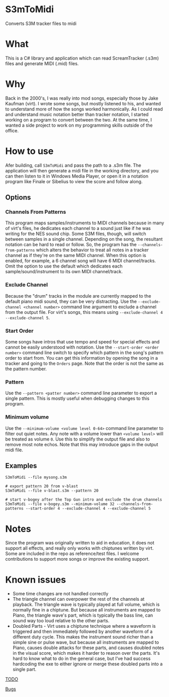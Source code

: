 # S3mToMidi
Converts S3M tracker files to midi

# What
This is a C# library and application which can read ScreamTracker (.s3m) files and generate MIDI (.mid) files.

# Why
Back in the 2000's, I was really into mod songs, especially those by Jake Kaufman (virt).  I wrote some songs, but mostly listened to his, and wanted to understand more of how the songs worked harmonically.  As I could read and understand music notation better than tracker notation, I started working on a program to convert between the two.  At the same time, I wanted a side project to work on my programming skills outside of the office.

# How to use
Afer building, call `S3mToMidi` and pass the path to a .s3m file.  The application will then generate a midi file in the working directory, and you can then listen to it in Windows Media Player, or open it in a notation program like Finale or Sibelius to view the score and follow along.

## Options

### Channels From Patterns

This program maps samples/instruments to MIDI channels because in many of virt's files, he dedicates each channel to a sound just like if he was writing for the NES sound chip.  Some S3M files, though, will switch between samples in a single channel.  Depending on the song, the resultant notation can be hard to read or follow.  So, the program has the `--channels-from-patterns` which alters the behavior to treat all notes in a tracker channel as if they're on the same MIDI channel.  When this option is enabled, for example, a 6 channel song will have 6 MIDI channel/tracks.  Omit the option to use the default which dedicates each sample/sound/instrument to its own MIDI channel/track.

### Exclude Channel

Because the "drum" tracks in the module are currently mapped to the default piano midi sound, they can be very distracting.  Use the `--exclude-channel <channel number>` command line argument to exclude a channel from the output file.  For virt's songs, this means using `--exclude-channel 4 --exclude-channel 5`.

### Start Order

Some songs have intros that use tempo and speed for special effects and cannot be easily understood with notation.  Use the `--start-order <order number>` command line switch to specify which pattern in the song's pattern order to start from.  You can get this information by opening the song in a tracker and going to the `Orders` page.  Note that the order is not the same as the pattern number.

### Pattern

Use the `--pattern <patter number>` command line parameter to export a single pattern.  This is mostly useful when debugging changes to this program.

### Minimum volume

Use the `--minimum-volume <volume level 0-64>` command line parameter to filter out quiet notes.  Any note with a volume lower than `<volume level>` will be treated as volume `0`.  Use this to simplify the output file and also to remove most note echos. Note that this may introduce gaps in the output midi file.

## Examples
```
S3mToMidi --file mysong.s3m

# export pattern 20 from v-blast
S3mToMidi --file v-blast.s3m --pattern 20

# start v-bogey after the Top Gun intro and exclude the drum channels
S3mToMidi --file v-bogey.s3m --minimum-volume 32 --channels-from-patterns --start-order 4 --exclude-channel 4 --exclude-channel 5
```

# Notes
Since the program was originally written to aid in education, it does not support all effects, and really only works with chiptunes written by virt.  Some are included in the repo as reference/test files.  I welcome contributions to support more songs or improve the existing support.

# Known issues
* Some time changes are not handled correctly
* The triangle channel can overpower the rest of the channels at playback.  The triangle wave is typically played at full volume, which is normally fine in a chiptune.  But because all instruments are mapped to Piano, the triangle wave's part, which is typically the bass line, can sound way too loud relative to the other parts.
* Doubled Parts - Virt uses a chiptune technique where a waveform is triggered and then immediately followed by another waveform of a different duty cycle.  This makes the instrument sound richer than a simple sine or pulse wave, but because all instruments are mapped to Piano, causes double attacks for these parts, and causes doubled notes in the visual score, which makes it harder to reason over the parts.  It's hard to know what to do in the general case, but I've had success hardcoding the exe to either ignore or merge these doubled parts into a single part.

[TODO](./S3mToMidi/TODO.txt)

[Bugs](./S3mToMidi/bugs.txt)
